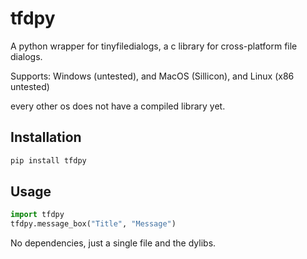 # tfdpy
A python wrapper for tinyfiledialogs, a c library for cross-platform file dialogs.

Supports: Windows (untested), and MacOS (Sillicon), and Linux (x86 untested)

every other os does not have a compiled library yet.

## Installation

```bash
pip install tfdpy
```

## Usage

```python
import tfdpy
tfdpy.message_box("Title", "Message")
```

No dependencies, just a single file and the dylibs.
